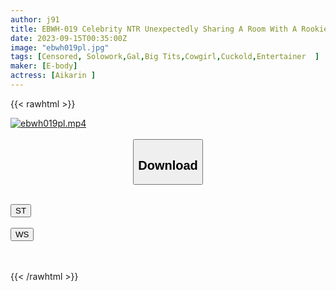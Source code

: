 ```yaml
---
author: j91
title: EBWH-019 Celebrity NTR Unexpectedly Sharing A Room With A Rookie Manager Who Hates Her Personality Is The Worst, But Her Body Compatibility Is The Best And She Was Squid All Night Long On A Local Location Night Aikarin
date: 2023-09-15T00:35:00Z
image: "ebwh019pl.jpg"
tags: [Censored, Solowork,Gal,Big Tits,Cowgirl,Cuckold,Entertainer	]
maker: [E-body]
actress: [Aikarin ]
---
```



{{< rawhtml >}}

<div class="video" data-videoid="YyZXWDaz4AFdBz">
    <a href="javascript:;">
        <img src="https://my.j91.asia/posts/ebwh019pl/ebwh019pl.jpg" width="WIDTH" height="HEIGHT" alt="ebwh019pl.mp4" loading="lazy">
    </a>
</div>

<script type="text/javascript" src="https://j91.asia/asset/on-demand-st.js"></script>

<br>
  <link rel="stylesheet" href="https://j91.asia/asset/bs5.css">
  
  <center>
  <button class="btn btn-primary" type="button" data-bs-toggle="collapse" data-bs-target=".multi-collapse" aria-expanded="false" aria-controls="multiCollapseExample1 multiCollapseExample2"><h2>Download</h2></button></center>
</p>
<div class="row">
  <div class="col">
    <div class="collapse multi-collapse" id="multiCollapseExample1">
      <div class="card card-body">
	      	      <br>
<div class="buttons">  
<a href="https://streamtape.to/v/YyZXWDaz4AFdBz"><button class="btn-hover color-3"><i class="fa fa-download"></i> ST</button></a></div>
    </div>
  </div>
</div>
  <div class="col">
    <div class="collapse multi-collapse" id="multiCollapseExample2">
      <div class="card card-body">
	      <br>
<div class="buttons">
    <a href="https://wolfstream.tv/t0qopvmah5bk"><button class="btn-hover color-9"><i class="fa fa-download"></i> WS</button></a></div>
<br><br>
      </div>
    </div>
  </div>
</div>

{{< /rawhtml >}}
